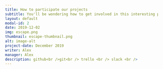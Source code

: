 ```yaml
---
title: How to participate our projects
subtitle: You'll be wondering how to get involved in this interesting project. So we made a guide to participate easily.
layout: default
modal-id: 2
date: 2019-12-02
img: escape.png
thumbnail: escape-thumbnail.png
alt: image-alt
project-date: December 2019
writer: Alex
manager: Alex
description: github<br />git<br /> trello <br /> slack <br />
---
```

